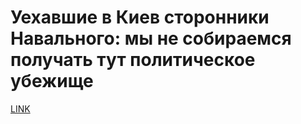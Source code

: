 # Уехавшие в Киев сторонники Навального: мы не собираемся получать тут политическое убежище



[LINK](https://varlamov.ru/2425093.html)